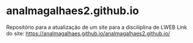 # analmagalhaes2.github.io
Repositório para a atualização de um site para a disciliplina de LWEB
Link do site: https://analmagalhaes.github.io/analmagalhaes2.github.io/

